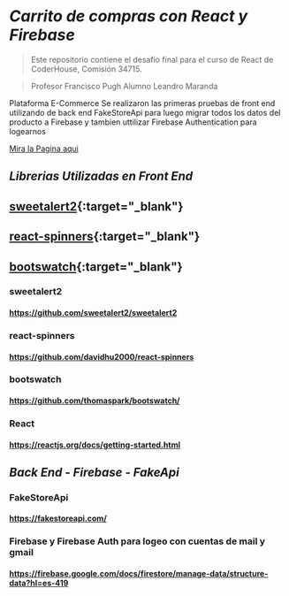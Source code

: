 # <em>Carrito de compras con React y Firebase</em>

>Este repositorio contiene el desafio final  para el curso de React de CoderHouse, Comisión 34715.

>Profesor Francisco Pugh
>Alumno Leandro Maranda

Plataforma E-Commerce 
Se realizaron las primeras pruebas de front end utilizando de back end  FakeStoreApi
para luego migrar todos los datos del producto a Firebase y tambien uttilizar 
Firebase Authentication para logearnos

[Mira la Pagina aqui](https://reacttiendacoder.vercel.app/)

## <em>Librerias Utilizadas en Front End</em>

## [**sweetalert2**](https://github.com/sweetalert2/sweetalert2){:target="_blank"}
## [**react-spinners**](https://github.com/davidhu2000/react-spinners2){:target="_blank"}
## [**bootswatch**](hhttps://github.com/thomaspark/bootswatch/){:target="_blank"}

### sweetalert2
#### https://github.com/sweetalert2/sweetalert2

### react-spinners
#### https://github.com/davidhu2000/react-spinners

### bootswatch
#### https://github.com/thomaspark/bootswatch/

### React 
#### https://reactjs.org/docs/getting-started.html


## <em>Back End - Firebase -  FakeApi</em>


### FakeStoreApi
#### https://fakestoreapi.com/

### Firebase y Firebase Auth para logeo con cuentas de mail y gmail
####  https://firebase.google.com/docs/firestore/manage-data/structure-data?hl=es-419



